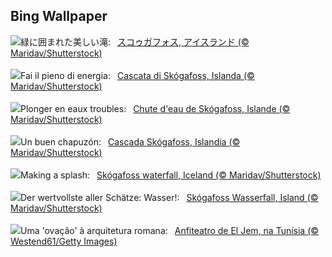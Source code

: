 ## Bing Wallpaper
![](https://www.bing.com/th?id=OHR.SkogafossWaterfall_JA-JP3872290062_UHD.jpg&w=1000)緑に囲まれた美しい滝:&nbsp;&ensp;[スコゥガフォス, アイスランド (© Maridav/Shutterstock)](https://www.bing.com/th?id=OHR.SkogafossWaterfall_JA-JP3872290062_UHD.jpg)
<br><br/>
![](https://www.bing.com/th?id=OHR.SkogafossWaterfall_IT-IT4739675900_UHD.jpg&w=1000)Fai il pieno di energia:&nbsp;&ensp;[Cascata di Skógafoss, Islanda (© Maridav/Shutterstock)](https://www.bing.com/th?id=OHR.SkogafossWaterfall_IT-IT4739675900_UHD.jpg)
<br><br/>
![](https://www.bing.com/th?id=OHR.SkogafossWaterfall_FR-FR9583984450_UHD.jpg&w=1000)Plonger en eaux troubles:&nbsp;&ensp;[Chute d'eau de Skógafoss, Islande (© Maridav/Shutterstock)](https://www.bing.com/th?id=OHR.SkogafossWaterfall_FR-FR9583984450_UHD.jpg)
<br><br/>
![](https://www.bing.com/th?id=OHR.SkogafossWaterfall_ES-ES6467802413_UHD.jpg&w=1000)Un buen chapuzón:&nbsp;&ensp;[Cascada Skógafoss, Islandia (© Maridav/Shutterstock)](https://www.bing.com/th?id=OHR.SkogafossWaterfall_ES-ES6467802413_UHD.jpg)
<br><br/>
![](https://www.bing.com/th?id=OHR.SkogafossWaterfall_EN-GB8609831067_UHD.jpg&w=1000)Making a splash:&nbsp;&ensp;[Skógafoss waterfall, Iceland (© Maridav/Shutterstock)](https://www.bing.com/th?id=OHR.SkogafossWaterfall_EN-GB8609831067_UHD.jpg)
<br><br/>
![](https://www.bing.com/th?id=OHR.SkogafossWaterfall_DE-DE3965577607_UHD.jpg&w=1000)Der wertvollste aller Schätze: Wasser!:&nbsp;&ensp;[Skógafoss Wasserfall, Island (© Maridav/Shutterstock)](https://www.bing.com/th?id=OHR.SkogafossWaterfall_DE-DE3965577607_UHD.jpg)
<br><br/>
![](https://www.bing.com/th?id=OHR.TunisiaAmphitheatre_PT-BR7158376086_UHD.jpg&w=1000)Uma 'ovação' à arquitetura romana:&nbsp;&ensp;[Anfiteatro de El Jem, na Tunísia (© Westend61/Getty Images)](https://www.bing.com/th?id=OHR.TunisiaAmphitheatre_PT-BR7158376086_UHD.jpg)
<br><br/>
